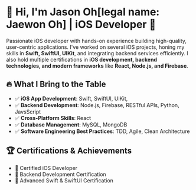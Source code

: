 # 👋 Hi, I'm Jason Oh[legal name: Jaewon Oh] | iOS Developer 🚀

Passionate iOS developer with hands-on experience building high-quality, user-centric applications. I've worked on several iOS projects, honing my skills in **Swift, SwiftUI, UIKit**, and integrating backend services efficiently. I also hold multiple certifications in **iOS development, backend technologies, and modern frameworks** like **React, Node.js, and Firebase**.

## 🔥 What I Bring to the Table
- ✅ **iOS App Development**: Swift, SwiftUI, UIKit,   
- ✅ **Backend Development**: Node.js, Firebase, RESTful APIs, Python, JavsScript  
- ✅ **Cross-Platform Skills**: React
- ✅ **Database Management**: MySQL, MongoDB
- ✅ **Software Engineering Best Practices**: TDD, Agile, Clean Architecture  

## 🏆 Certifications & Achievements  
- 📜 Certified iOS Developer  
- 📜 Backend Development Certification  
- 📜 Advanced Swift & SwiftUI Certification  
